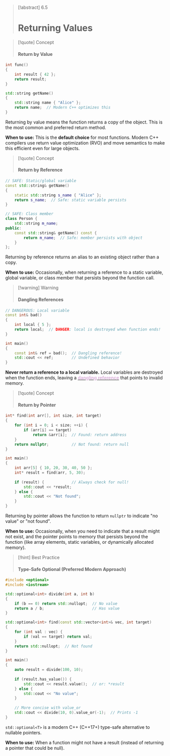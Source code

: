 
> [!abstract] 6.5
> 
> # Returning Values

> [!quote] Concept
> 
> #### Return by Value

```cpp
int func()
{
    int result { 42 };
    return result;
}

std::string getName()
{
    std::string name { "Alice" };
    return name;  // Modern C++ optimizes this
}
```

Returning by value means the function returns a copy of the object. This is the most common and preferred return method.

**When to use:** This is the **default choice** for most functions. Modern C++ compilers use return value optimization (RVO) and move semantics to make this efficient even for large objects.


> [!quote] Concept
> 
> #### Return by Reference

```cpp
// SAFE: Static/global variable
const std::string& getName()
{
    static std::string s_name { "Alice" };
    return s_name;  // Safe: static variable persists
}

// SAFE: Class member
class Person {
    std::string m_name;
public:
    const std::string& getName() const {
        return m_name;  // Safe: member persists with object
    }
};
```

Returning by reference returns an alias to an existing object rather than a copy.

**When to use:** Occasionally, when returning a reference to a static variable, global variable, or class member that persists beyond the function call.

> [!warning] Warning
> 
> #### Dangling References

```cpp
// DANGEROUS: Local variable
const int& bad()
{
    int local { 5 };
    return local;  // DANGER: local is destroyed when function ends!
}

int main()
{
    const int& ref = bad();  // Dangling reference!
    std::cout << ref;        // Undefined behavior
}
```

**Never return a reference to a local variable.** Local variables are destroyed when the function ends, leaving a <u><strong style="color:#dab1da">dangling reference</strong></u> that points to invalid memory.

> [!quote] Concept
> 
> #### Return by Pointer

```cpp
int* find(int arr[], int size, int target)
{
    for (int i = 0; i < size; ++i) {
        if (arr[i] == target)
            return &arr[i];  // Found: return address
    }
    return nullptr;          // Not found: return null
}

int main()
{
    int arr[5] { 10, 20, 30, 40, 50 };
    int* result = find(arr, 5, 30);
    
    if (result) {            // Always check for null!
        std::cout << *result;
    } else {
        std::cout << "Not found";
    }
}
```

Returning by pointer allows the function to return `nullptr` to indicate "no value" or "not found".

**When to use:** Occasionally, when you need to indicate that a result might not exist, and the pointer points to memory that persists beyond the function (like array elements, static variables, or dynamically allocated memory).

> [!hint] Best Practice
> 
> #### Type-Safe Optional (Preferred Modern Approach)

```cpp
#include <optional>
#include <iostream>

std::optional<int> divide(int a, int b)
{
    if (b == 0) return std::nullopt;  // No value
    return a / b;                     // Has value
}

std::optional<int> find(const std::vector<int>& vec, int target)
{
    for (int val : vec) {
        if (val == target) return val;
    }
    return std::nullopt;  // Not found
}

int main()
{
    auto result = divide(100, 10);
    
    if (result.has_value()) {
        std::cout << result.value();  // or: *result
    } else {
        std::cout << "No value";
    }
    
    // More concise with value_or
    std::cout << divide(10, 0).value_or(-1);  // Prints -1
}
```

`std::optional<T>` is a modern C++ (C++17+) type-safe alternative to nullable pointers.

**When to use:** When a function might not have a result (instead of returning a pointer that could be null).

